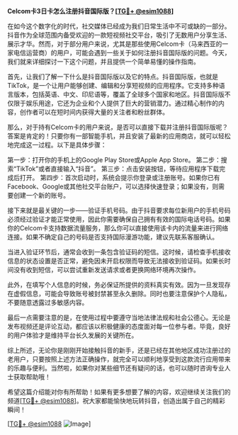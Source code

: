 **Celcom卡3日卡怎么注册抖音国际版？[[TG💪+ @esim1088](https://t.me/s/esim1088)]**

在如今这个数字化的时代，社交媒体已经成为我们日常生活中不可或缺的一部分。抖音作为全球范围内备受欢迎的一款短视频社交平台，吸引了无数用户分享生活、展示才华。然而，对于部分用户来说，尤其是那些使用Celcom卡（马来西亚的一家电信运营商）的用户，可能会遇到一些关于如何注册抖音国际版的问题。今天，我们就来详细探讨一下这个问题，并且提供一个简单易懂的操作指南。

首先，让我们了解一下什么是抖音国际版以及它的特点。抖音国际版，也就是TikTok，是一个让用户能够创建、编辑和分享短视频的应用程序。它支持多种语言版本，包括英语、中文、印尼语等，覆盖了全球多个国家和地区。抖音国际版不仅限于娱乐用途，它还为企业和个人提供了巨大的营销潜力。通过精心制作的内容，创作者可以在短时间内获得大量的关注者和粉丝群体。

那么，对于持有Celcom卡的用户来说，是否可以直接下载并注册抖音国际版呢？答案是肯定的！只要你有一部智能手机，并且安装了最新的应用商店，就可以轻松地完成这一过程。以下是具体步骤：

第一步：打开你的手机上的Google Play Store或Apple App Store。
第二步：搜索“TikTok”或者直接输入“抖音”。
第三步：点击安装按钮，等待应用程序下载完成后打开。
第四步：首次启动时，系统会提示你登录或注册账号。如果你已有Facebook、Google或其他社交平台账户，可以选择快速登录；如果没有，则需要创建一个新的账号。

接下来就是最关键的一步——验证手机号码。由于抖音要求每位新用户的手机号码必须经过验证才能正常使用，因此你需要确保自己拥有有效的国际电话号码。如果你的Celcom卡支持数据流量服务，那么你可以直接使用该卡内的流量来进行网络连接。如果不确定自己的号码是否支持国际漫游功能，建议先联系客服确认。

当进入验证环节后，通常会收到一条包含验证码的短信。这时候，请检查手机接收信息的状态设置是否正常，避免因未开启权限而导致无法接收到验证码。如果长时间没有收到短信，可以尝试重新发送请求或者更换网络环境再次操作。

此外，在填写个人信息的时候，务必保证所提供的资料真实有效。因为一旦发现存在虚假信息，可能会导致账号被封禁甚至永久删除。同时也要注意保护个人隐私，不要随意透露过多敏感内容。

最后一点需要注意的是，在使用过程中要遵守当地法律法规和社会公德心。无论是发布视频还是评论互动，都应该以积极健康的态度面对每一位参与者。毕竟，良好的用户体验才是维持平台长久发展的关键所在。

综上所述，无论你是刚刚开始接触抖音的新手，还是已经在其他地区成功注册过的老用户，只要按照上述方法正确操作，就完全可以顺利地享受到这款流行应用带来的乐趣与便利。当然啦，如果你对某些细节还有疑问的话，也可以随时咨询专业人士获取帮助哦！

希望这篇介绍能对你有所帮助！如果有更多想要了解的内容，欢迎继续关注我们的频道[[TG💪+ @esim1088](https://t.me/s/esim1088)]。祝大家都能愉快地玩转抖音，创造出属于自己的精彩瞬间！

[[TG💪+ @esim1088](https://t.me/s/esim1088) ![Image](https://i.postimg.cc/4NQfJmqS/Snipaste-2025-05-13-00-14-12.png)]